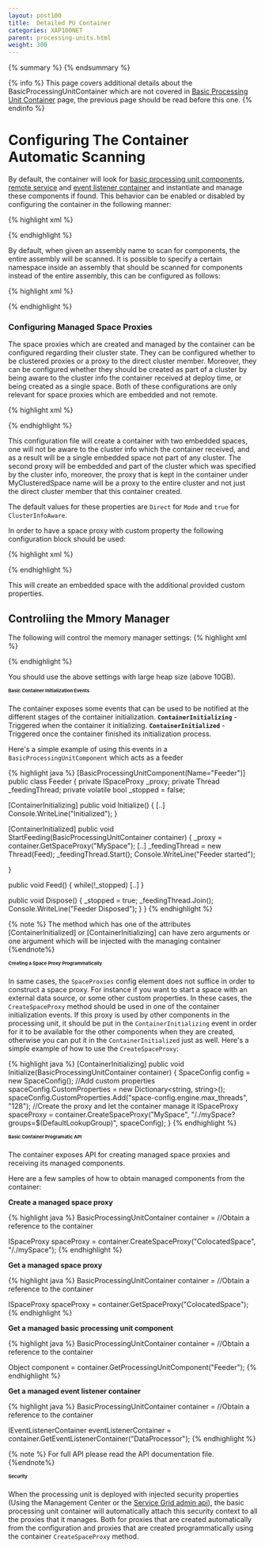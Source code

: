 ```yaml
---
layout: post100
title:  Detailed PU Container
categories: XAP100NET
parent: processing-units.html
weight: 300
---
```




{% summary %}  {% endsummary %}

{% info %}
This page covers additional details about the BasicProcessingUnitContainer which are not covered in [Basic Processing Unit Container](./basic-processing-unit-container.html) page, the previous page should be read before this one.
{% endinfo %}

# Configuring The Container Automatic Scanning

By default, the container will look for [basic processing unit components](#basiccomponents), [remote service](#services) and [event listener container](#eventcontainers) and instantiate and manage these components if found. This behavior can be enabled or disabled by configuring the container in the following manner:

{% highlight xml %}
<?xml version="1.0" encoding="utf-8" ?>
<configuration>
  <configSections>
    <section name="GigaSpaces.XAP" type="GigaSpaces.XAP.Configuration.GigaSpacesXAPConfiguration, GigaSpaces.Core"/>
  </configSections>
  <GigaSpaces.XAP>
    <ProcessingUnitContainer Type="GigaSpaces.XAP.ProcessingUnit.Containers.BasicContainer.BasicProcessingUnitContainer, GigaSpaces.Core"/>
      <BasicContainer ScanRemotingServices="false" ScanBasicComponents="false" ScanEventContainer="false">
      </BasicContainer>
  </GigaSpaces.XAP>
</configuration>
{% endhighlight %}

By default, when given an assembly name to scan for components, the entire assembly will be scanned. It is possible to specify a certain namespace inside an assembly that should be scanned for components instead of the entire assembly, this can be configured as follows:

{% highlight xml %}
<?xml version="1.0" encoding="utf-8" ?>
<configuration>
  <configSections>
    <section name="GigaSpaces.XAP" type="GigaSpaces.XAP.Configuration.GigaSpacesXAPConfiguration, GigaSpaces.Core"/>
  </configSections>
  <GigaSpaces.XAP>
    <ProcessingUnitContainer Type="GigaSpaces.XAP.ProcessingUnit.Containers.BasicContainer.BasicProcessingUnitContainer, GigaSpaces.Core"/>
      <BasicContainer>
        <ScanAssemblies>
          <add AssemblyName="MyAssembly", NameSpace="MyNameSpace1"/>
          <add AssemblyName="MyAssembly", NameSpace="MyNameSpace2"/>
        </ScanAssemblies>
      </BasicContainer>
  </GigaSpaces.XAP>
</configuration>
{% endhighlight %}

# Configuring Managed Space Proxies

The space proxies which are created and managed by the container can be configured regarding their cluster state.
They can be configured whether to be clustered proxies or a proxy to the direct cluster member. Moreover, they can be configured whether they should be created as part of a cluster by being aware to the cluster info the container received at deploy time, or being created as a single space. Both of these configurations are only relevant for space proxies which are embedded and not remote.

{% highlight xml %}
<?xml version="1.0" encoding="utf-8" ?>
<configuration>
  <configSections>
    <section name="GigaSpaces.XAP" type="GigaSpaces.XAP.Configuration.GigaSpacesXAPConfiguration, GigaSpaces.Core"/>
  </configSections>
  <GigaSpaces.XAP>
    <ProcessingUnitContainer Type="GigaSpaces.XAP.ProcessingUnit.Containers.BasicContainer.BasicProcessingUnitContainer, GigaSpaces.Core"/>
      <BasicContainer>
        <SpaceProxies>
          <add Name="MySpace" Url="/./mySpace" ClusterInfoAware="false"/>
          <add Name="MyClusteredSpace" Url="/./myClusteredProxy" Mode="Clustered"/>
        </SpaceProxies>
      </BasicContainer>
  </GigaSpaces.XAP>
</configuration>
{% endhighlight %}

This configuration file will create a container with two embedded spaces, one will not be aware to the cluster info which the container received, and as a result will be a single embedded space not part of any cluster.
The second proxy will be embedded and part of the cluster which was specified by the cluster info, moreover, the proxy that is kept in the container under MyClusteredSpace name will be a proxy to the entire cluster and not just the direct cluster member that this container created.

The default values for these properties are `Direct` for `Mode` and `true` for `ClusterInfoAware`.

In order to have a space proxy with custom property the following configuration block should be used:

{% highlight xml %}
<?xml version="1.0" encoding="utf-8" ?>
<configuration>
  <configSections>
    <section name="GigaSpaces.XAP" type="GigaSpaces.XAP.Configuration.GigaSpacesXAPConfiguration, GigaSpaces.Core"/>
  </configSections>
  <GigaSpaces.XAP>
    <ProcessingUnitContainer Type="GigaSpaces.XAP.ProcessingUnit.Containers.BasicContainer.BasicProcessingUnitContainer, GigaSpaces.Core"/>
      <BasicContainer>
        <SpaceProxies>
          <add Name="MySpaceWithCustom" Url="/./mySpaceWithCustom">
            <Properties>
              <add Name="space-config.engine.cache_policy" Value="0"/>
              <add Name="space-config.engine.cache_size" Value="100"/>
            </Properties>
          </add>
        </SpaceProxies>
      </BasicContainer>
  </GigaSpaces.XAP>
</configuration>
{% endhighlight %}

This will create an embedded space with the additional provided custom properties.

## Controliing the Mmory Manager

The following will control the memory manager settings:
{% highlight xml %}
<?xml version="1.0" encoding="utf-8" ?>
<configuration>
<configSections>
<section name="GigaSpaces.XAP" type="GigaSpaces.XAP.Configuration.GigaSpacesXAPConfiguration, GigaSpaces.Core"/>
</configSections>
	<GigaSpaces.XAP>
		<ProcessingUnitContainer Type="GigaSpaces.XAP.ProcessingUnit.Containers.BasicContainer.BasicProcessingUnitContainer, GigaSpaces.Core">
			<BasicContainer>
				<SpaceProxies>
					<add Name="MySpaceWithCustom" Url="/./mySpaceWithCustom">
						<Properties>
							<add Name="space-config.engine.memory_usage.high_watermark_percentage" Value="99"/>
							<add Name="space-config.engine.memory_usage.write_only_block_percentage" Value="98"/>
							<add Name="space-config.engine.memory_usage.write_only_check_percentage" Value="97"/>
							<add Name="space-config.engine.memory_usage.low_watermark_percentage" Value="96"/>
						</Properties>
					</add>        
				</SpaceProxies>
			</BasicContainer>
		</ProcessingUnitContainer>
	</GigaSpaces.XAP>
</configuration>
{% endhighlight %}


You should use the above settings with large heap size (above 10GB).

# Basic Container Initialization Events

The container exposes some events that can be used to be notified at the different stages of the container initialization.
**`ContainerInitializing`** - Triggered when the container it initializing.
**`ContainerInitialized`** - Triggered once the container finished its initialization process.

Here's a simple example of using this events in a `BasicProcessingUnitComponent` which acts as a feeder

{% highlight java %}
[BasicProcessingUnitComponent(Name="Feeder")]
public class Feeder
{
  private ISpaceProxy _proxy;
  private Thread _feedingThread;
  private volatile bool _stopped = false;

  [ContainerInitializing]
  public void Initialize()
  {
    [..]
    Console.WriteLine("Initialized");
  }

  [ContainerInitialized]
  public void StartFeeding(BasicProcessingUnitContainer container)
  {
    _proxy = container.GetSpaceProxy("MySpace");
    [..]
    _feedingThread = new Thread(Feed);
    _feedingThread.Start();
    Console.WriteLine("Feeder started");

  }

  public void Feed()
  {
    while(!_stopped)
    [..]
  }

  public void Dispose()
  {
    _stopped = true;
    _feedingThread.Join();
    Console.WriteLine("Feeder Disposed");
  }
}
{% endhighlight %}

{% note %}
The method which has one of the attributes \[ContainerInitialized\] or \[ContainerInitializing\] can have zero arguments or one argument which will be injected with the managing container
{%endnote%}

# Creating a Space Proxy Programmatically

In same cases, the `SpaceProxies` config element does not suffice in order to construct a space proxy. For instance if you want to start a space with an external data source, or some other custom properties. In these cases, the `CreateSpaceProxy` method should be used in one of the container initialization events. If this proxy is used by other components in the processing unit, it should be put in the `ContainerInitializing` event in order for it to be available for the other components when they are created, otherwise you can put it in the `ContainerInitialized` just as well. Here's a simple example of how to use the `CreateSpaceProxy`:

{% highlight java %}
[ContainerInitializing]
public void Initialize(BasicProcessingUnitContainer container)
{
  SpaceConfig config = new SpaceConfig();
  //Add custom properties
  spaceConfig.CustomProperties = new Dictionary<string, string>();
  spaceConfig.CustomProperties.Add("space-config.engine.max_threads", "128");
  //Create the proxy and let the container manage it
  ISpaceProxy spaceProxy = container.CreateSpaceProxy("MySpace", "/./mySpace?groups=$(DefaultLookupGroup)", spaceConfig);
}
{% endhighlight %}

# Basic Container Programatic API

The container exposes API for creating managed space proxies and receiving its managed components.

Here are a few samples of how to obtain managed components from the container:

**Create a managed space proxy**

{% highlight java %}
BasicProcessingUnitContainer container = //Obtain a reference to the container

ISpaceProxy spaceProxy = container.CreateSpaceProxy("ColocatedSpace", "/./mySpace");
{% endhighlight %}

**Get a managed space proxy**

{% highlight java %}
BasicProcessingUnitContainer container = //Obtain a reference to the container

ISpaceProxy spaceProxy = container.GetSpaceProxy("ColocatedSpace");
{% endhighlight %}

**Get a managed basic processing unit component**

{% highlight java %}
BasicProcessingUnitContainer container = //Obtain a reference to the container

Object component = container.GetProcessingUnitComponent("Feeder");
{% endhighlight %}

**Get a managed event listener container**

{% highlight java %}
BasicProcessingUnitContainer container = //Obtain a reference to the container

IEventListenerContainer<Data> eventListenerContainer = container.GetEventListenerContainer<Data>("DataProcessor");
{% endhighlight %}

{% note %}
For full API please read the API documentation file.
{%endnote%}

# Security

When the processing unit is deployed with injected security properties (Using the Management Center or the [Service Grid admin api](./administration-and-monitoring-api.html)), the basic processing unit container will automatically attach this security context to all the proxies that it manages. Both for proxies that are created automatically from the configuration and proxies that are created programmatically using the container `CreateSpaceProxy` method.
